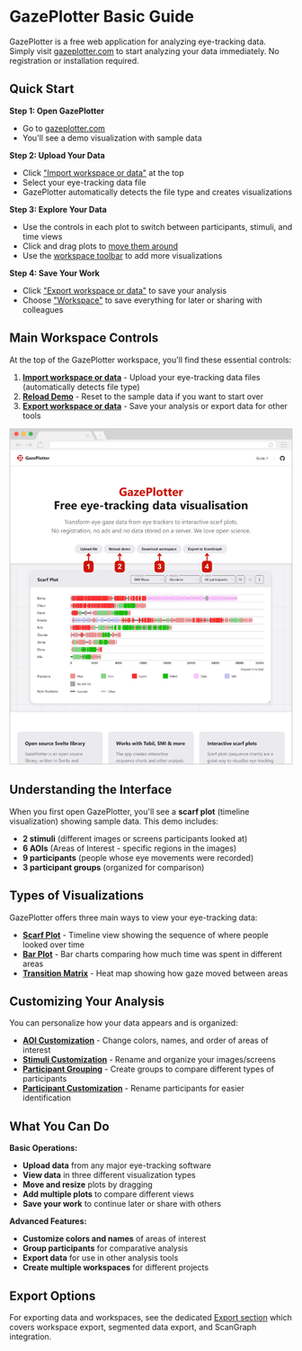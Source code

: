 # GazePlotter Basic Guide

GazePlotter is a free web application for analyzing eye-tracking data. Simply visit [gazeplotter.com](https://gazeplotter.com) to start analyzing your data immediately. No registration or installation required.

## Quick Start

**Step 1: Open GazePlotter**
- Go to [gazeplotter.com](https://gazeplotter.com)
- You'll see a demo visualization with sample data

**Step 2: Upload Your Data** 
- Click ["Import workspace or data"](/upload-data/#upload-data-button) at the top
- Select your eye-tracking data file
- GazePlotter automatically detects the file type and creates visualizations

**Step 3: Explore Your Data**
- Use the controls in each plot to switch between participants, stimuli, and time views
- Click and drag plots to [move them around](/basic/workspace/#move-plot)
- Use the [workspace toolbar](/basic/workspace/#workspace-toolbar) to add more visualizations

**Step 4: Save Your Work**
- Click ["Export workspace or data"](/export/) to save your analysis
- Choose ["Workspace"](/export/workspace/) to save everything for later or sharing with colleagues

## Main Workspace Controls

At the top of the GazePlotter workspace, you'll find these essential controls:

1. **[Import workspace or data](/upload-data/#upload-data-button)** - Upload your eye-tracking data files (automatically detects file type)
2. **[Reload Demo](/upload-data/#reload-demo-button)** - Reset to the sample data if you want to start over
3. **[Export workspace or data](/export/)** - Save your analysis or export data for other tools

![GazePlotter GUI overview with preloaded demo eye-tracking data scarf plot](./1.png)

## Understanding the Interface

When you first open GazePlotter, you'll see a **scarf plot** (timeline visualization) showing sample data. This demo includes:
- **2 stimuli** (different images or screens participants looked at)
- **6 AOIs** (Areas of Interest - specific regions in the images)
- **9 participants** (people whose eye movements were recorded)
- **3 participant groups** (organized for comparison)

## Types of Visualizations

GazePlotter offers three main ways to view your eye-tracking data:

- **[Scarf Plot](/basic/scarf-plot/)** - Timeline view showing the sequence of where people looked over time
- **[Bar Plot](/basic/bar-plot/)** - Bar charts comparing how much time was spent in different areas
- **[Transition Matrix](/basic/transition-matrix/)** - Heat map showing how gaze moved between areas

## Customizing Your Analysis

You can personalize how your data appears and is organized:

- **[AOI Customization](/basic/aoi-customization/)** - Change colors, names, and order of areas of interest
- **[Stimuli Customization](/basic/stimuli-customization/)** - Rename and organize your images/screens
- **[Participant Grouping](/basic/groups/)** - Create groups to compare different types of participants
- **[Participant Customization](/basic/participants-customization/)** - Rename participants for easier identification

## What You Can Do

**Basic Operations:**
- **Upload data** from any major eye-tracking software
- **View data** in three different visualization types
- **Move and resize** plots by dragging
- **Add multiple plots** to compare different views
- **Save your work** to continue later or share with others

**Advanced Features:**
- **Customize colors and names** of areas of interest
- **Group participants** for comparative analysis
- **Export data** for use in other analysis tools
- **Create multiple workspaces** for different projects

## Export Options

For exporting data and workspaces, see the dedicated [Export section](/export/) which covers workspace export, segmented data export, and ScanGraph integration.